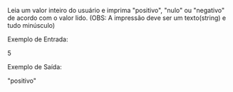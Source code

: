 Leia um valor inteiro do usuário e imprima "positivo", "nulo" ou "negativo" de acordo com o valor lido. (OBS: A impressão deve ser um texto(string) e tudo minúsculo)

Exemplo de Entrada:

5

Exemplo de Saída:

"positivo"

